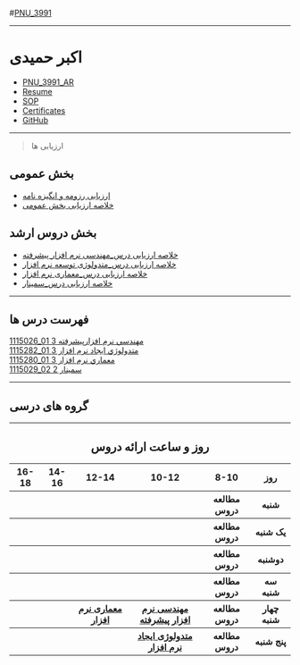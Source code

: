#[PNU_3991](https://github.com/AliRazavi-edu/PNU_3991#TOC)
<div dir "rtl">

--------------

# اکبر حمیدی
- [PNU_3991_AR](https://github.com/akbar-hamidi/PNU_3991_AR)
- [Resume](https://akbar-hamidi.github.io/My-resume/)  
- [SOP](https://akbar-hamidi.github.io/SOP/)
- [Certificates](https://github.com/akbar-hamidi/PNU_3991_AR/blob/main/Certication/cert-24725967-1024.pdf)
- [GitHub](https://github.com/akbar-hamidi)


------------------
> ارزیابی ها

##  بخش عمومی
- [ارزیابی رزومه و انگیزه نامه](https://github.com/akbar-hamidi/PNU_3991_AR/blob/main/_General/AH_CV_CheckList_AR_3991.pdf)
- [خلاصه ارزیابی بخش عمومی](https://github.com/akbar-hamidi/PNU_3991_AR/blob/main/_General/AH_GeneralSection_CheckList_AR_3991.pdf)

##  بخش دروس ارشد
- [خلاصه ارزیابی درس_مهندسی نرم افزار پیشرفته]()
- [خلاصه ارزیابی درس_متدولوژی توسعه نرم افزار]()
- [خلاصه ارزیابی درس_معماری نرم افزار]()
- [خلاصه ارزیابی درس_سمینار]()

------------------
## فهرست درس ها  

[1115026_01	مهندسي نرم افزارپيشرفته	3]()
<br>
[1115282_01	متدولوژي ايجاد نرم افزار	3]()
<br>
[1115280_01	معماري نرم افزار	3]()
<br>
[1115029_02	سمينار	2]()

--------------
## گروه های درسی
------------------
<div align="center">
     
## روز و ساعت ارائه دروس

</div>

<div dir="ltr">
      
<table style="width:100%">
  <tr>
    <th >16-18</th>
    <th >14-16</th>
    <th >12-14</th>
    <th>10-12</th>
    <th>8-10</th>
    <th>روز</th>
  </tr>
  <tr>
    <th ><a > </a></th>
    <th ><a > </a></th>
    <th ><a > </a></th>
    <th></th>
    <th ><a >مطالعه دروس </a></th>
    <th>شنبه</th>
  </tr>
   <tr>
    <th ></th>
    <th ></th>
    <th></th>
    <th></th>
    <th ><a >مطالعه دروس </a></th>
    <th>یک شنبه</th>
  </tr>
   <tr>
     <th ><a> </a> </th>
     <th ><a > </a></th>
     <th><a  > </a></th>
    <th ></th> 
    <th><a >مطالعه دروس </a></th>
  <th>دوشنبه</th>
  </tr>
   <tr>
    <th ></th>
    <th ></th>
    <th></th>
    <th></th>
    <th ><a >مطالعه دروس </a></th>
    <th>سه شنبه</th>
  </tr>
    <tr>
    <th ></th>
     <th ><a></a></th>
     <th ><a  href="https://github.com/AliRazavi-edu/PNU_3991/tree/master/_MSc/SoftwareArchitecture#TOC">معماری نرم افزار</a></th>
    <th><a href="https://github.com/AliRazavi-edu/PNU_3991/tree/master/_MSc/AdvancedSoftwareEngineering#TOC">مهندسی نرم افزار پیشرفته</a></th>
    <th ><a >مطالعه دروس </a></th>
    <th>چهار شنبه</th>
  </tr>
  <tr>
    <th ></th>
    <th ></th>
    <th></th>
     <th><a  href="https://github.com/AliRazavi-edu/PNU_3991/tree/master/_MSc/SoftwareDevelopmentMethodologies#TOC">متدولوژی ایجاد نرم افزار</a></th>
     <th ><a >مطالعه دروس </a></th>
    <th>پنج شنبه</th>
  </tr>
</table>


</div>
